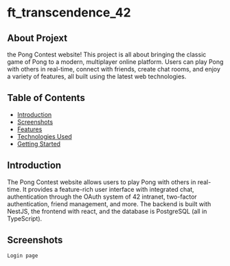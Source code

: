 # ft_transcendence_42
## About Projext 
  the Pong Contest website! This project is all about bringing the classic game of Pong to a modern, multiplayer online platform. Users can play Pong with others in real-time, connect with friends, create chat rooms, and enjoy a variety of features, all built using the latest web technologies.
## Table of Contents

- [Introduction](#introduction)
- [Screenshots](#screenshots)
- [Features](#features)
- [Technologies Used](#technologies-used)
- [Getting Started](#getting-started)

## Introduction

The Pong Contest website allows users to play Pong with others in real-time. It provides a feature-rich user interface with integrated chat, authentication through the OAuth system of 42 intranet, two-factor authentication, friend management, and more. The backend is built with NestJS, the frontend with react, and the database is PostgreSQL (all in TypeScript).

## Screenshots
```
Login page
```
